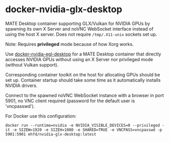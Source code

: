 # docker-nvidia-glx-desktop

MATE Desktop container supporting GLX/Vulkan for NVIDIA GPUs by spawning its own
X Server and noVNC WebSocket interface instead of using the host X server. Does
not require `/tmp/.X11-unix` sockets set up.

Note: Requires **privileged** mode because of how Xorg works.

Use
[docker-nvidia-egl-desktop](https://github.com/ehfd/docker-nvidia-egl-desktop)
for a MATE Desktop container that directly accesses NVIDIA GPUs without using an
X Server nor privileged mode (without Vulkan support).

Corresponding container toolkit on the host for allocating GPUs should be set
up. Container startup should take some time as it automatically installs NVIDIA
drivers.

Connect to the spawned noVNC WebSocket instance with a browser in port 5901, no
VNC client required (password for the default user is 'vncpasswd').

For Docker use this configuration:

```
docker run --runtime=nvidia -e NVIDIA_VISIBLE_DEVICES=0 --privileged -it -e SIZEW=1920 -e SIZEH=1080 -e SHARED=TRUE -e VNCPASS=vncpasswd -p 5901:5901 ehfd/nvidia-glx-desktop:latest
```
